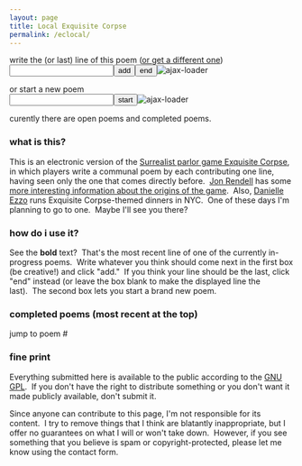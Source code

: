 ```yaml
---
layout: page
title: Local Exquisite Corpse
permalink: /eclocal/
---
```

<!-- <script language="javascript" type="text/javascript" src="http://code.jquery.com/jquery-latest.min.js"></script>
<script language="javascript" type="text/javascript" src="/scripts/iframeResizer.min.js"></script>
<script language="javascript" type="text/javascript" src="/scripts/ec.js"></script>
<iframe id="ecframe" src="http://ec.harpojaeger.com/exquisite-corpse-jquery.php" frameborder="0" width="100%" height="2000px" scrolling="no">&nbsp;</iframe>
-->
<div class="exquisite_corpse" style="display:block;">
<script language="javascript" type="text/javascript" src="http://code.jquery.com/jquery-latest.min.js"></script>
<script language="javascript" type="text/javascript" src="http://ec2-54-164-53-69.compute-1.amazonaws.com/exquisite_corpse_assets/script.js"></script>
<span id="already_poems">write the <span id="numlines"></span> (or last) line of this poem&nbsp;(<a href="javascript:;" id="skiplink">or get a different one</a>)<br>
<div id="promptline"></div><form id="editform" action="javascript:;"><input type="text" name="submission" id="submission" class="text"/><button type="button" class="button" id="add">add</button><button type="button" class="button" id="end">end</button><img src="exquisite_corpse_assets/ajax-loader.gif" alt="ajax-loader" id="editloader" width="" height="" class="loader"/><input type="hidden" name="id" id="hidden_prompt_id"/></form>or </span>start a new poem
<form id="createform" action="javascript:;"><input type="text" name="newsubmission" id="newsubmission" class="text"/><button type="button" class="button" id="start">start</button><img src="exquisite_corpse_assets/ajax-loader.gif" alt="ajax-loader" width="" height="" class="loader" id="createloader"/></form>
curently there <span id="are_is">are</span> <span id="num_open_poems"></span> open poem<span id="s">s</span> and <span id="num_completed_poems"></span> completed poems.
<h3>what is this?</h3>
<p>This is an electronic version of the <a href="http://en.wikipedia.org/wiki/Exquisite_corpse" target="_blank">Surrealist parlor game Exquisite Corpse</a>, in which players write a communal poem by each contributing one line, having seen only the one that comes directly before.&nbsp;&nbsp;<a href="http://jonrendell.com/" target="_blank">Jon Rendell</a> has some <a href="http://jonrendell.com/definition/About.html" target="_blank">more interesting information about the origins of the game</a>.&nbsp;&nbsp;Also, <a href="http://www.artandculture.com/users/2570-danielle-ezzo#Blog" target="_blank">Danielle Ezzo</a> runs Exquisite Corpse-themed dinners in NYC.&nbsp;&nbsp;One of these days I'm planning to go to one.&nbsp;&nbsp;Maybe I'll see you there?</p>
<h3>how do i use it?</h3>
<p>See the <strong>bold</strong> text?&nbsp;&nbsp;That's the most recent line of one of the currently in-progress poems.&nbsp;&nbsp;Write whatever you think should come next in the first box (be creative!) and click "add."&nbsp;&nbsp;If you think your line should be the last, click "end" instead (or leave the box blank to make the displayed line the last).&nbsp;&nbsp;The second box lets you start a brand new poem.</p>
<h3>completed poems (most recent at the top)</h3><p>jump to poem #<span id="poem_navigation"></span><br><span id="completed_poems"></span>
</p><h3>fine print</h3>
<p>Everything submitted here is available to the public according to the <a href=\"http://www.gnu.org/licenses/gpl-3.0.txt\" target=\"_blank\">GNU GPL</a>.&nbsp;&nbsp;If you don't have the right to distribute something or you don't want it made publicly available, don't submit it.</p>
<p>Since anyone can contribute to this page, I'm not responsible for its content.&nbsp;&nbsp;I try to remove things that I think are blatantly inappropriate, but I offer no guarantees on what I will or won't take down.&nbsp;&nbsp;However, if you see something that you believe is spam or copyright-protected, please let me know using the contact form.</p>


</div>

